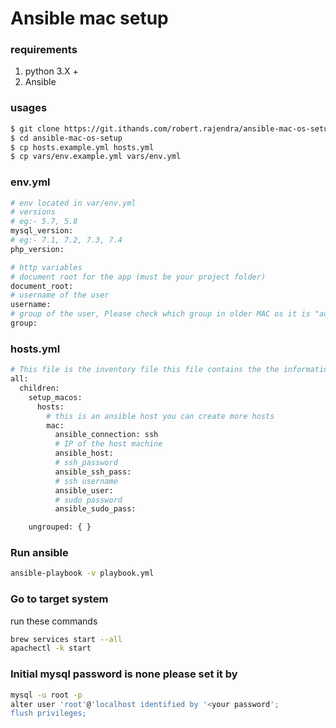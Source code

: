 # Ansible mac setup

### requirements
1. python 3.X +
2. Ansible


### usages
```sh
$ git clone https://git.ithands.com/robert.rajendra/ansible-mac-os-setup.git
$ cd ansible-mac-os-setup
$ cp hosts.example.yml hosts.yml
$ cp vars/env.example.yml vars/env.yml
```

### env.yml
```sh
# env located in var/env.yml
# versions
# eg:- 5.7, 5.8
mysql_version:
# eg:- 7.1, 7.2, 7.3, 7.4
php_version:

# http variables
# document root for the app (must be your project folder)
document_root:
# username of the user
username:
# group of the user, Please check which group in older MAC os it is "admin"
group:


```
### hosts.yml
```sh
# This file is the inventory file this file contains the the information about hosts
all:
  children:
    setup_macos:
      hosts:
        # this is an ansible host you can create more hosts
        mac:
          ansible_connection: ssh
          # IP of the host machine
          ansible_host:
          # ssh_password
          ansible_ssh_pass:
          # ssh username
          ansible_user:
          # sudo password
          ansible_sudo_pass:

    ungrouped: { }
```

### Run ansible
```sh 
ansible-playbook -v playbook.yml
```


### Go to target system 
run these commands 
```sh
brew services start --all
apachectl -k start
```
### Initial mysql password is none please set it by 
```sh 
mysql -u root -p
alter user 'root'@'localhost identified by '<your password';
flush privileges;
```

